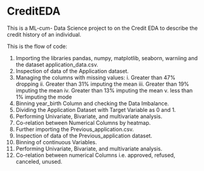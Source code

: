 # CreditEDA
This is a ML-cum- Data Science project to on the Credit EDA to describe the credit history of an individual.

This is the flow of code:
1) Importing the libraries pandas, numpy, matplotlib, seaborn, warniing and the dataset application_data.csv.
2) Inspection of data of the Application dataset.
3) Managing the columns with missing values:
     i. Greater than 47%    dropping
    ii. Greater than 31%   imputing the mean
   iii. Greater than 19%   imputing the mean
    iv. Greater than 13%   imputing the mean
     v. less than 1%       imputing the mode
4) Binning year_birth Column and checking the Data Imbalance.
5) Dividing the Application Dataset with Target Variable as 0 and 1.
6) Performing Univariate, Bivariate, and multivariate analysis.
7) Co-relation between Numerical Columns by heatmap.
8) Further importing the Previous_application.csv.
9) Inspection of data of the Previous_application dataset.
10) Binning of continuous Variables.
11) Performing Univariate, Bivariate, and multivariate analysis.
12) Co-relation between numerical Columns i.e. approved, refused, canceled, unused.
